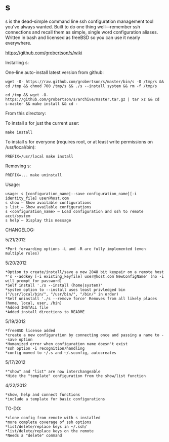 s
=

s is the dead-simple command line ssh configuration management tool you've always wanted. Built to do one thing well—remember ssh connections and recall them as simple, single word configuration aliases. Written in bash and licensed as freeBSD so you can use it nearly everywhere.  

https://github.com/grobertson/s/wiki

Installing s:

One-line auto-install latest version from github:

	wget -O- https://raw.github.com/grobertson/s/master/bin/s -O /tmp/s && cd /tmp && chmod 700 /tmp/s && ./s --install system && rm -f /tmp/s

	cd /tmp && wget -O- https://github.com/grobertson/s/archive/master.tar.gz | tar xz && cd s-master && make install && cd -
	
From this directory:

To install s for just the current user:

	make install

To install s for everyone (requires root, or at least write permissions on /usr/local/bin):

	PREFIX=/usr/local make install

Removing s:

	PREFIX=... make uninstall

Usage:

	usage: s [configuration_name|--save configuration_name][-i identity_file] user@host.com
	s show — Show available configurations
	s list — Show available configurations
	s <configuration_name> — Load configuration and ssh to remote acct/system
	s help — Display this message

CHANGELOG:

5/21/2012

	*Port forwarding options -L and -R are fully implemented (even multiple rules)

5/20/2012
    
	*Option to create/install/save a new 2048 bit keypair on a remote host 
	*'s --addkey [-i existing_keyfile] user@host.com NewConfigName' (no -i will prompt for password) 
	*Self install './s --install (home|system)' 
	*system option to --install uses least privledged bin ("/usr/local/bin/", "/usr/bin/", "/bin/" in order)
	*Self uninstall './s --remove force' Removes from all likely places (home, local, user, /bin)
	*Added INSTALL file
	*Added install directions to README
	
5/19/2012

	*freeBSD license added
	*create a new configuration by connecting once and passing a name to --save option
	*Humanized error when configuration name doesn't exist
	*ssh option -i recognition/handling
	*config moved to ~/.s and ~/.sconfig, autocreates

5/17/2012

	*"show" and "list" are now interchangeable
	*Hide the "template" configuration from the show/list function


4/22/2012

	*show, help and connect functions
	*include a template for basic configurations

TO-DO:

	*clone config from remote with s installed
	*more complete coverage of ssh options
	*list/delete/replace keys in ~/.ssh/
	*list/delete/replace keys on the remote
	*Needs a "delete" command

	

